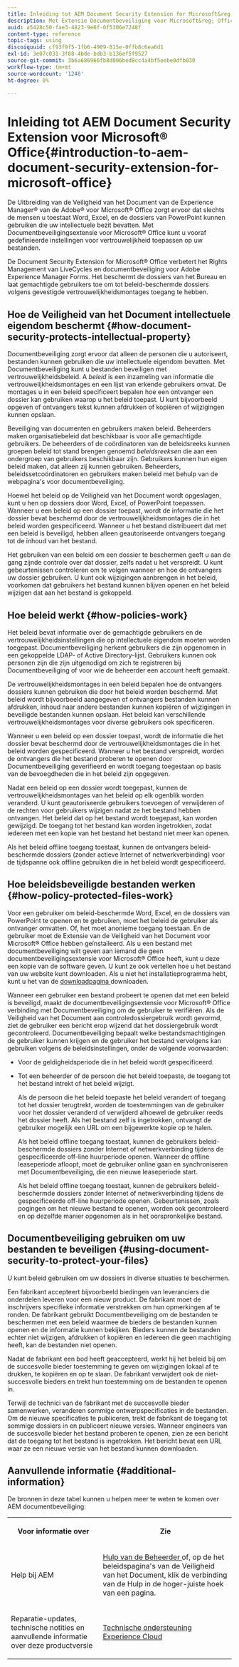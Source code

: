 ```yaml
---
title: Inleiding tot AEM Document Security Extension for Microsoft&reg; Office
description: Met Extensie Documentbeveiliging voor Microsoft&reg; Office kunt u vooraf gedefinieerde instellingen voor vertrouwelijkheid toepassen op uw Microsoft&reg; Office-bestanden.
uuid: a5428c50-fae3-4823-9e6f-0f5306e7248f
content-type: reference
topic-tags: using
discoiquuid: cf93f9f5-1fb6-4909-815e-0ffb8c6ea6d1
exl-id: 3e07c031-3f88-4bde-bdb3-b136ef5f9527
source-git-commit: 3b6a686966fb8d006bed8cc4a4bf5eebe0dfb030
workflow-type: tm+mt
source-wordcount: '1248'
ht-degree: 0%

---
```


# Inleiding tot AEM Document Security Extension voor Microsoft® Office{#introduction-to-aem-document-security-extension-for-microsoft-office}

De Uitbreiding van de Veiligheid van het Document van de Experience Manager® van de Adobe® voor Microsoft® Office zorgt ervoor dat slechts de mensen u toestaat Word, Excel, en de dossiers van PowerPoint kunnen gebruiken die uw intellectuele bezit bevatten. Met Documentbeveiligingsextensie voor Microsoft® Office kunt u vooraf gedefinieerde instellingen voor vertrouwelijkheid toepassen op uw bestanden.

De Document Security Extension for Microsoft® Office verbetert het Rights Management van LiveCycles en documentbeveiliging voor Adobe Experience Manager Forms. Het beschermt de dossiers van het Bureau en laat gemachtigde gebruikers toe om tot beleid-beschermde dossiers volgens gevestigde vertrouwelijkheidsmontages toegang te hebben.

## Hoe de Veiligheid van het Document intellectuele eigendom beschermt {#how-document-security-protects-intellectual-property}

Documentbeveiliging zorgt ervoor dat alleen de personen die u autoriseert, bestanden kunnen gebruiken die uw intellectuele eigendom bevatten. Met Documentbeveiliging kunt u bestanden beveiligen met vertrouwelijkheidsbeleid. A *beleid* is een inzameling van informatie die vertrouwelijkheidsmontages en een lijst van erkende gebruikers omvat. De montages u in een beleid specificeert bepalen hoe een ontvanger een dossier kan gebruiken waarop u het beleid toepast. U kunt bijvoorbeeld opgeven of ontvangers tekst kunnen afdrukken of kopiëren of wijzigingen kunnen opslaan.

Beveiliging van documenten en gebruikers maken beleid. Beheerders maken organisatiebeleid dat beschikbaar is voor alle gemachtigde gebruikers. De beheerders of de coördinatoren van de beleidsreeks kunnen groepen beleid tot stand brengen genoemd *beleidsreeksen* die aan een ondergroep van gebruikers beschikbaar zijn. Gebruikers kunnen hun eigen beleid maken, dat alleen zij kunnen gebruiken. Beheerders, beleidssetcoördinatoren en gebruikers maken beleid met behulp van de webpagina&#39;s voor documentbeveiliging.

Hoewel het beleid op de Veiligheid van het Document wordt opgeslagen, kunt u hen op dossiers door Word, Excel, of PowerPoint toepassen. Wanneer u een beleid op een dossier toepast, wordt de informatie die het dossier bevat beschermd door de vertrouwelijkheidsmontages die in het beleid worden gespecificeerd. Wanneer u het bestand distribueert dat met een beleid is beveiligd, hebben alleen geautoriseerde ontvangers toegang tot de inhoud van het bestand.

Het gebruiken van een beleid om een dossier te beschermen geeft u aan de gang zijnde controle over dat dossier, zelfs nadat u het verspreidt. U kunt gebeurtenissen controleren om te volgen wanneer en hoe de ontvangers uw dossier gebruiken. U kunt ook wijzigingen aanbrengen in het beleid, voorkomen dat gebruikers het bestand kunnen blijven openen en het beleid wijzigen dat aan het bestand is gekoppeld.

## Hoe beleid werkt {#how-policies-work}

Het beleid bevat informatie over de gemachtigde gebruikers en de vertrouwelijkheidsinstellingen die op intellectuele eigendom moeten worden toegepast. Documentbeveiliging herkent gebruikers die zijn opgenomen in een gekoppelde LDAP- of Active Directory-lijst. Gebruikers kunnen ook personen zijn die zijn uitgenodigd om zich te registreren bij Documentbeveiliging of voor wie de beheerder een account heeft gemaakt.

De vertrouwelijkheidsmontages in een beleid bepalen hoe de ontvangers dossiers kunnen gebruiken die door het beleid worden beschermd. Met beleid wordt bijvoorbeeld aangegeven of ontvangers bestanden kunnen afdrukken, inhoud naar andere bestanden kunnen kopiëren of wijzigingen in beveiligde bestanden kunnen opslaan. Het beleid kan verschillende vertrouwelijkheidsmontages voor diverse gebruikers ook specificeren.

Wanneer u een beleid op een dossier toepast, wordt de informatie die het dossier bevat beschermd door de vertrouwelijkheidsmontages die in het beleid worden gespecificeerd. Wanneer u het bestand verspreidt, worden de ontvangers die het bestand proberen te openen door Documentbeveiliging geverifieerd en wordt toegang toegestaan op basis van de bevoegdheden die in het beleid zijn opgegeven.

Nadat een beleid op een dossier wordt toegepast, kunnen de vertrouwelijkheidsmontages van het beleid op elk ogenblik worden veranderd. U kunt geautoriseerde gebruikers toevoegen of verwijderen of de rechten voor gebruikers wijzigen nadat ze het bestand hebben ontvangen. Het beleid dat op het bestand wordt toegepast, kan worden gewijzigd. De toegang tot het bestand kan worden ingetrokken, zodat iedereen met een kopie van het bestand het bestand niet meer kan openen.

Als het beleid offline toegang toestaat, kunnen de ontvangers beleid-beschermde dossiers (zonder actieve Internet of netwerkverbinding) voor de tijdspanne ook offline gebruiken die in het beleid wordt gespecificeerd.

## Hoe beleidsbeveiligde bestanden werken {#how-policy-protected-files-work}

Voor een gebruiker om beleid-beschermde Word, Excel, en de dossiers van PowerPoint te openen en te gebruiken, moet het beleid de gebruiker als ontvanger omvatten. Of, het moet anonieme toegang toestaan. En de gebruiker moet de Extensie van de Veiligheid van het Document voor Microsoft® Office hebben geïnstalleerd. Als u een bestand met documentbeveiliging wilt geven aan iemand die geen documentbeveiligingsextensie voor Microsoft® Office heeft, kunt u deze een kopie van de software geven. U kunt ze ook vertellen hoe u het bestand van uw website kunt downloaden. Als u niet het installatieprogramma hebt, kunt u het van de [ downloadpagina ](https://experienceleague.adobe.com/en/docs/experience-manager-document-security/using/download-installer) downloaden.

Wanneer een gebruiker een bestand probeert te openen dat met een beleid is beveiligd, maakt de documentbeveiligingsextensie voor Microsoft® Office verbinding met Documentbeveiliging om de gebruiker te verifiëren. Als de Veiligheid van het Document aan controledossiergebruik wordt gevormd, ziet de gebruiker een bericht erop wijzend dat het dossiergebruik wordt gecontroleerd. Documentbeveiliging bepaalt welke bestandsmachtigingen de gebruiker kunnen krijgen en de gebruiker het bestand vervolgens kan gebruiken volgens de beleidsinstellingen, onder de volgende voorwaarden:

* Voor de geldigheidsperiode die in het beleid wordt gespecificeerd.
* Tot een beheerder of de persoon die het beleid toepaste, de toegang tot het bestand intrekt of het beleid wijzigt.

  Als de persoon die het beleid toepaste het beleid verandert of toegang tot het dossier terugtrekt, worden de toestemmingen van de gebruiker voor het dossier veranderd of verwijderd alhoewel de gebruiker reeds het dossier heeft. Als het bestand zelf is ingetrokken, ontvangt de gebruiker mogelijk een URL om een bijgewerkte kopie op te halen.

  Als het beleid offline toegang toestaat, kunnen de gebruikers beleid-beschermde dossiers zonder Internet of netwerkverbinding tijdens de gespecificeerde off-line huurperiode openen. Wanneer de offline leaseperiode afloopt, moet de gebruiker online gaan en synchroniseren met Documentbeveiliging, die een nieuwe leaseperiode start.

  Als het beleid offline toegang toestaat, kunnen de gebruikers beleid-beschermde dossiers zonder Internet of netwerkverbinding tijdens de gespecificeerde off-line huurperiode openen. Gebeurtenissen, zoals pogingen om het nieuwe bestand te openen, worden ook gecontroleerd en op dezelfde manier opgenomen als in het oorspronkelijke bestand.

## Documentbeveiliging gebruiken om uw bestanden te beveiligen {#using-document-security-to-protect-your-files}

U kunt beleid gebruiken om uw dossiers in diverse situaties te beschermen.

Een fabrikant accepteert bijvoorbeeld biedingen van leveranciers die onderdelen leveren voor een nieuw product. De fabrikant moet de inschrijvers specifieke informatie verstrekken om hun opmerkingen af te ronden. De fabrikant gebruikt Documentbeveiliging om de bestanden te beschermen met een beleid waarmee de bieders de bestanden kunnen openen en de informatie kunnen bekijken. Bieders kunnen de bestanden echter niet wijzigen, afdrukken of kopiëren en iedereen die geen machtiging heeft, kan de bestanden niet openen.

Nadat de fabrikant een bod heeft geaccepteerd, werkt hij het beleid bij om de succesvolle bieder toestemming te geven om wijzigingen lokaal af te drukken, te kopiëren en op te slaan. De fabrikant verwijdert ook de niet-succesvolle bieders en trekt hun toestemming om de bestanden te openen in.

Terwijl de technici van de fabrikant met de succesvolle bieder samenwerken, veranderen sommige ontwerpspecificaties in de bestanden. Om de nieuwe specificaties te publiceren, trekt de fabrikant de toegang tot sommige dossiers in en publiceert nieuwe versies. Wanneer engineers van de succesvolle bieder het bestand proberen te openen, zien ze een bericht dat de toegang tot het bestand is ingetrokken. Het bericht bevat een URL waar ze een nieuwe versie van het bestand kunnen downloaden.

## Aanvullende informatie {#additional-information}

De bronnen in deze tabel kunnen u helpen meer te weten te komen over AEM documentbeveiliging:

<table >
 <tbody>
  <tr>
   <th><p>Voor informatie over</p> </th>
   <th><p>Zie</p> </th>
  </tr>
  <tr>
   <td><p>Help bij AEM</p> </td>
   <td><p><a href="https://experienceleague.adobe.com/en/docs/experience-manager-65/content/forms/administrator-help/get-started/configure-general-aem-forms-settings"> Hulp van de Beheerder </a> of, op de het beleidspagina's van de Veiligheid van het Document, klik de verbinding van de Hulp in de hoger-juiste hoek van een pagina.</p> </td>
  </tr>
  <tr>
   <td><p>Reparatie-updates, technische notities en aanvullende informatie over deze productversie</p> </td>
   <td><p><a href="https://experienceleague.adobe.com/?support-solution=General&amp;support-tab=home#support">Technische ondersteuning Experience Cloud</a></p> </td>
  </tr>
 </tbody>
</table>
